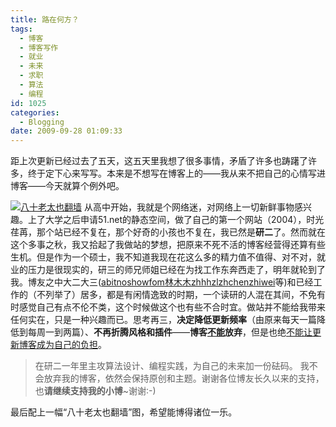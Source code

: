 ```yaml
---
title: 路在何方？
tags:
  - 博客
  - 博客写作
  - 就业
  - 未来
  - 求职
  - 算法
  - 编程
id: 1025
categories:
  - Blogging
date: 2009-09-28 01:09:33
---
```


距上次更新已经过去了五天，这五天里我想了很多事情，矛盾了许多也踌躇了许多，终于定下心来写写。本来是不想写在博客上的——我从来不把自己的心情写进博客——今天就算个例外吧。

[![八十老太也翻墙](http://kangzj.net/wp-content/uploads/images/200909/83dd6659ae76_13B/200981115224219_thumb.jpg "八十老太也翻墙")](http://kangzj.net/wp-content/uploads/images/200909/83dd6659ae76_13B/200981115224219.jpg) 从高中开始，我就是个网络迷，对网络上一切新鲜事物感兴趣。上了大学之后申请51.net的静态空间，做了自己的第一个网站（2004），时光荏苒，那个站已经不复在，那个好奇的小孩也不复在，我已然是**研二**了。然而就在这个多事之秋，我又拾起了我做站的梦想，把原来不死不活的博客经营得还算有些生机。但是作为一个硕士，我不知道我现在花这么多的精力值不值得、对不对，就业的压力是很现实的，研三的师兄师姐已经在为找工作东奔西走了，明年就轮到了我。博友之中大二大三([abitno](http://abitno.linpie.com)[showfom](http://zou.lu)[林木木](http://immmmm.com)[zhh](http://zzzh.info/)[hzlzh](http://www.hzlzh.com)[chenzhiwei](http://www.chenzhiwei.cn/ "http://www.chenzhiwei.cn/")等)和已经工作的（不列举了）居多，都是有闲情逸致的时期，一个读研的人混在其间，不免有时感觉自己有点不伦不类，这个时候做这个也有些不合时宜。做站并不能给我带来任何实在，只是一种兴趣而已。思考再三，**决定降低更新频率**（由原来每天一篇降低到每周一到两篇）、**不再折腾风格和插件**——**博客<span style="text-decoration: underline;">不能</span>放弃**，但是也绝<span style="text-decoration: underline;">不能让更新博客成为自己的负担</span>。
> 在研二一年里主攻算法设计、编程实践，为自己的未来加一份砝码。
我不会放弃我的博客，依然会保持原创和主题。谢谢各位博友长久以来的支持，也**请继续支持我的小博**~谢谢:-)

最后配上一幅“八十老太也翻墙”图，希望能博得诸位一乐。